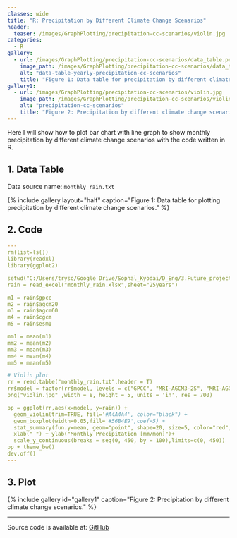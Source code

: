 ```yaml
---
classes: wide
title: "R: Precipitation by Different Climate Change Scenarios"
header:
  teaser: /images/GraphPlotting/precipitation-cc-scenarios/violin.jpg
categories:
  - R
gallery:
  - url: /images/GraphPlotting/precipitation-cc-scenarios/data_table.png
    image_path: /images/GraphPlotting/precipitation-cc-scenarios/data_table.png
    alt: "data-table-yearly-precipitation-cc-scenarios"
    title: "Figure 1: Data table for precipitation by different climate change scenarios."
gallery1:
  - url: /images/GraphPlotting/precipitation-cc-scenarios/violin.jpg
    image_path: /images/GraphPlotting/precipitation-cc-scenarios/violin.jpg
    alt: "precipitation-cc-scenarios"
    title: "Figure 2: Precipitation by different climate change scenarios."
---
```


Here I will show how to plot bar chart with line graph to show monthly precipitation by different climate change scenarios with the code written in R.

## 1. Data Table

Data source name: `monthly_rain.txt`

{% include gallery layout="half" caption="Figure 1: Data table for plotting precipitation by different climate change scenarios." %}

## 2. Code

```yaml
---
rm(list=ls())
library(readxl)
library(ggplot2)

setwd("C:/Users/tryso/Google Drive/Sophal_Kyodai/D_Eng/3.Future_projection_disc_inun/plot_spatial/compare_AGCM")
rain = read_excel("monthly_rain.xlsx",sheet="25years")

m1 = rain$gpcc
m2 = rain$agcm20
m3 = rain$agcm60
m4 = rain$cgcm
m5 = rain$esm1

mm1 = mean(m1)
mm2 = mean(m2)
mm3 = mean(m3)
mm4 = mean(m4)
mm5 = mean(m5)

# Violin plot
rr = read.table("monthly_rain.txt",header = T)
rr$model = factor(rr$model, levels = c("GPCC", "MRI-AGCM3-2S", "MRI-AGCM3-2H", "MRI-CGCM3","MRI-ESM1"))
png("violin.jpg" ,width = 8, height = 5, units = 'in', res = 700)

pp = ggplot(rr,aes(x=model, y=rain)) + 
  geom_violin(trim=TRUE, fill='#A4A4A4', color="black") + 
  geom_boxplot(width=0.05,fill='#56B4E9',coef=5) + 
  stat_summary(fun.y=mean, geom="point", shape=20, size=5, color="red", fill="red") +
  xlab(" ") + ylab("Monthly Precipitation [mm/mon]")+
  scale_y_continuous(breaks = seq(0, 450, by = 100),limits=c(0, 450))
pp + theme_bw()
dev.off()
---
```

## 3. Plot

{% include gallery id="gallery1" caption="Figure 2:  Precipitation by different climate change scenarios." %}

-----

Source code is available at: [GitHub](https://github.com/menvuthy/Code_Collection.git)